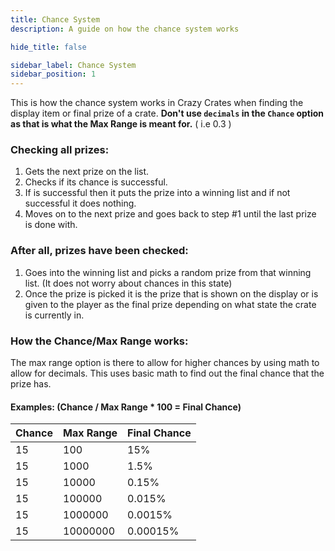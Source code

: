 ```yaml
---
title: Chance System
description: A guide on how the chance system works

hide_title: false

sidebar_label: Chance System
sidebar_position: 1
---
```

This is how the chance system works in Crazy Crates when finding the display item or final prize of a crate.
**Don't use `decimals` in the `Chance` option as that is what the Max Range is meant for.** ( i.e 0.3 )

### Checking all prizes:
1. Gets the next prize on the list.
2. Checks if its chance is successful.
3. If is successful then it puts the prize into a winning list and if not successful it does nothing.
4. Moves on to the next prize and goes back to step #1 until the last prize is done with.

### After all, prizes have been checked:
1. Goes into the winning list and picks a random prize from that winning list. (It does not worry about chances in this state)
2. Once the prize is picked it is the prize that is shown on the display or is given to the player as the final prize depending on what state the crate is currently in.

### How the Chance/Max Range works:
The max range option is there to allow for higher chances by using math to allow for decimals. This uses basic math to find out the final chance that the prize has.

#### Examples: (Chance / Max Range * 100 = Final Chance)
| Chance | Max Range | Final Chance |
|--------|-----------|--------------|
| 15     | 100       | 15%          |
| 15     | 1000      | 1.5%         |
| 15     | 10000     | 0.15%        |
| 15     | 100000    | 0.015%       |
| 15     | 1000000   | 0.0015%      |
| 15     | 10000000  | 0.00015%     |
